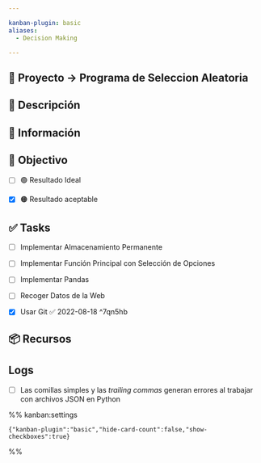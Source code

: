 ```yaml
---

kanban-plugin: basic
aliases:
  - Decision Making

---
```


## 🚀 Proyecto -> Programa de Seleccion Aleatoria



## 🧾 Descripción



## 📢 Información



## 🎯 Objectivo

- [ ] 🟢 Resultado Ideal
- [x] 🟠 Resultado aceptable


## ✅ Tasks

- [ ] Implementar Almacenamiento Permanente
- [ ] Implementar Función Principal con Selección de Opciones
- [ ] Implementar Pandas
- [ ] Recoger Datos de la Web
- [x] Usar Git ✅ 2022-08-18 ^7qn5hb


## 📦 Recursos



## Logs

- [ ] Las comillas simples y las *trailing commas* generan errores al trabajar con archivos JSON en Python




%% kanban:settings
```
{"kanban-plugin":"basic","hide-card-count":false,"show-checkboxes":true}
```
%%